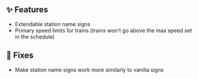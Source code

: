 ## ✨ Features

- Extendable station name signs
- Primary speed limits for trains (trains won't go above the max speed set in the schedule)

## 🔨 Fixes

- Make station name signs work more similarly to vanilla signs
